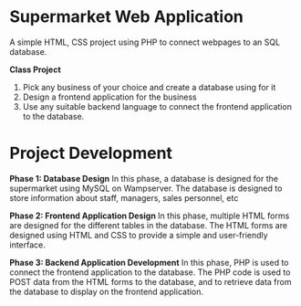 # Supermarket Web Application
A simple HTML, CSS project using PHP to connect webpages to an SQL database.

**Class Project**
1. Pick any business of your choice and create a database using for it
2. Design a frontend application for the business
3. Use any suitable backend language to connect the frontend application to the database.

# Project Development
**Phase 1: Database Design**
In this phase, a database is designed for the supermarket using MySQL on Wampserver. The database is designed to store information about staff, managers, sales personnel, etc

**Phase 2: Frontend Application Design**
In this phase, multiple HTML forms are designed for the different tables in the database. The HTML forms are designed using HTML and CSS to provide a simple and user-friendly interface.

**Phase 3: Backend Application Development**
In this phase, PHP is used to connect the frontend application to the database. The PHP code is used to POST data from the HTML forms to the database, and to retrieve data from the database to display on the frontend application.
